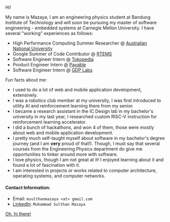 Hi! 

My name is Mazaya, I am an engineering physics student at Bandung Institute of Technology and will soon be pursuing my master of software engineering - embedded systems at Carnegie Mellon University. I have several "working" experiences as follows:
- High Performance Computing Summer Researcher @ [Australian National University](https://www.anu.edu.au/)
- Google Summer of Code Contributor @ [RTEMS](https://www.rtems.org/)
- Software Engineer Intern @ [Tokopedia](https://www.linkedin.com/company/pt--tokopedia)
- Product Engineer Intern @ [Payable](https://www.linkedin.com/company/payableid/)
- Software Engineer Intern @ [GDP Labs](https://www.linkedin.com/company/gdp-labs?originalSubdomain=id)

Fun facts about me:
- I used to do a lot of web and mobile application development, extensively.
- I was a robotics club member at my university, I was first introduced to utility AI and reinforcement learning there from my senior.
- I became a research assistant in the IC Design lab in my bachelor's university in my last year, I researched custom RISC-V instruction for reinforcement learning accelerator.
- I did a bunch of hackathons, and won 4 of them, those were mostly about web and mobile application development.
- I pretty much self-taught myself about software in my bachelor's degree journey (and I am **very** proud of that!). Though, I must say that several courses from the Engineering Physics department do give me opportunities to tinker around more with software.
- I love physics, though I am not great at it! I enjoyed learning about it and found a lot of fascination with it.
- I am interested in projects or works related to computer architecture, operating systems, and computer networks.

#### Contact Information:
- Email: `msulthanmazaya <at> gmail.com`
- [LinkedIn](https://www.linkedin.com/in/muhammad-sulthan-mazaya-7289091b3/): `Muhammad Sulthan Mazaya`

[Oh, hi there!](https://www.youtube.com/watch?v=dQw4w9WgXcQ)
